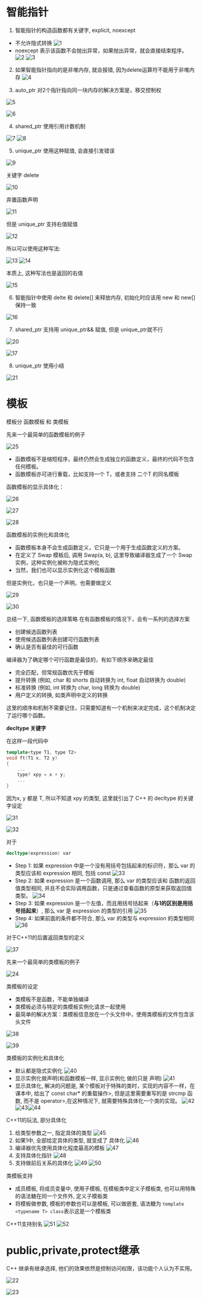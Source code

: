 ﻿# 智能指针

1. 智能指针的构造函数都有关键字, explicit, noexcept

 - 不允许隐式转换 ![1](02_19/1.png)
 - noexcept 表示该函数不会抛出异常，如果抛出异常，就会直接结束程序。![2](02_19/2.png) ![3](02_19/3.png)

2. 如果智能指针指向的是非堆内存, 就会报错, 因为delete运算符不能用于非堆内存
![4](02_19/4.png)

3. auto_ptr 对2个指针指向同一块内存的解决方案是，移交控制权

![5](02_19/5.png)

![6](02_19/6.png)

4. shared_ptr 使用引用计数机制

![7](02_19/7.png) ![8](02_19/8.png)

5. unique_ptr 使用这种赋值, 会直接引发错误

![9](02_19/9.png)

关键字 delete

![10](02_19/10.png)

弃置函数声明

![11](02_19/11.png)

但是 unique_ptr 支持右值赋值

![12](02_19/12.png)

所以可以使用这种写法:

![13](02_19/13.png) ![14](02_19/14.png)

本质上, 这种写法也是返回的右值

![15](02_19/15.png)

6. 智能指针中使用 delte 和 delete[] 来释放内存, 初始化时应该用 new 和 new[] 保持一致

![16](02_19/16.png)

7. shared_ptr 支持用 unique_ptr&& 赋值, 但是 unique_ptr就不行

![20](02_19/20.png)

![17](02_19/17.png)

8. unique_ptr 使用小结

![21](02_19/21.png)

# 模板

模板分  函数模板 和 类模板

先来一个最简单的函数模板的例子

![25](02_19/25.png)

 - 函数模板不是缩短程序，最终仍然会生成独立的函数定义，最终的代码不包含任何模板。
 - 函数模板亦可进行重载，比如支持一个 T，或者支持 二个T 的同名模板

函数模板的显示具体化：

![26](02_19/26.png)

![27](02_19/27.png)

![28](02_19/28.png)

函数模板的实例化和具体化

 - 函数模板本身不会生成函数定义，它只是一个用于生成函数定义的方案。
 - 在定义了 Swap 模板后, 调用 Swap(a, b), 这里导致编译器生成了一个 Swap 实例，这种实例化被称为隐式实例化
 - 当然，我们也可以显示实例化这个模板函数

但是实例化，也只是一个声明，也需要做定义

![29](02_19/29.png)

![30](02_19/30.png)

总结一下, 函数模板的选择策略
在有函数模板的情况下，会有一系列的选择方案

 - 创建候选函数列表
 - 使用候选函数列表创建可行函数列表
 - 确认是否有最佳的可行函数

编译器为了确定哪个可行函数是最佳的，有如下顺序来确定最佳

 - 完全匹配，但常规函数优先于模板
 - 提升转换 (例如, char 和 shorts 自动转换为 int, float 自动转换为 double)
 - 标准转换 (例如, int 转换为 char, long 转换为 double)
 - 用户定义的转换, 如类声明中定义的转换

这里的顺序和机制不需要记住，只需要知道有一个机制来决定完成，这个机制决定了运行哪个函数。

**decltype 关键字**

在这样一段代码中

```C++
template<type T1, type T2>
void ft(T1 x, T2 y)
{
    ...
    type? xpy = x + y;
    ...
}
```

因为x, y 都是 T, 所以不知道 xpy 的类型, 这里就引出了 C++ 的 decltype 的关键字设定

![31](02_19/31.png)

![32](02_19/32.png)

对于
```C++
decltype(expression) var
```

 - Step 1: 如果 expression 中是一个没有用括号包括起来的标识符，那么 var 的类型应该和 expression 相同, 包括 const ![33](02_19/33.png)
 - Step 2: 如果 expression 是一个函数调用, 那么 var 的类型应该和 函数的返回值类型相同, 并且不会实际调用函数，只是通过查看函数的原型来获取返回值类型。 ![34](02_19/34.png)
 - Step 3: 如果 expression 是一个左值，而且用括号括起来（**与1的区别是用括号括起来**）, 那么 var 是 expression 的类型的引用 ![35](02_19/35.png)
 - Step 4: 如果前面的条件都不符合, 那么 var 的类型与 expression 的类型相同 ![36](02_19/36.png)

对于C++11的后置返回类型的定义

![37](02_19/37.png)

先来一个最简单的类模板的例子

![24](02_19/24.png)

类模板的设定

 - 类模板不是函数，不能单独编译
 - 类模板必须与特定的类模板实例化请求一起使用
 - 最简单的解决方案：类模板信息放在一个头文件中，使用类模板的文件包含该头文件

![38](02_19/38.png)

![39](02_19/39.png)

类模板的实例化和具体化

 - 默认都是隐式实例化 ![40](02_19/40.png)
 - 显示实例化做声明(和函数模板一样, 显示实例化 做的只是 声明) ![41](02_19/41.png)
 - 显示具体化, 解决的问题是, 某个模板对于特殊的类时，实现的内容不一样，在课本中, 给出了 const char* 的重载操作>, 但是这里需要重写的是 strcmp 函数, 而不是 operator>,在这种情况下, 就需要特殊具体化一个类的实现。 ![42](02_19/42.png)![43](02_19/43.png)![44](02_19/44.png)

C++11的玩法, 部分具体化
1. 给类型参数之一, 指定具体的类型
![45](02_19/45.png)
2. 如果1中, 全部给定具体的类型, 就变成了 具体化
![46](02_19/46.png)
3. 编译器优先使用具体化程度最高的模板
![47](02_19/47.png)
4. 支持具体化指针
![48](02_19/48.png)
5. 支持做前后关系的具体化
![49](02_19/49.png)
![50](02_19/50.png)

类模板支持

 - 成员模板, 将成员变量中, 使用子模板, 在模板类中定义子模板类, 也可以用特殊的语法糖在同一个文件外, 定义子模板类
 - 将模板做参数, 模板的参数也可以是模板, 可以做嵌套, 语法糖为 ``` template <typename T> class ```表示这是一个模板类

C++11支持别名
![51](02_19/51.png)
![52](02_19/52.png)



# public,private,protect继承

C++ 继承有继承选择, 他们的效果依然是控制访问权限，该功能个人认为不实用。

![22](02_19/22.png)

![23](02_19/23.png)










